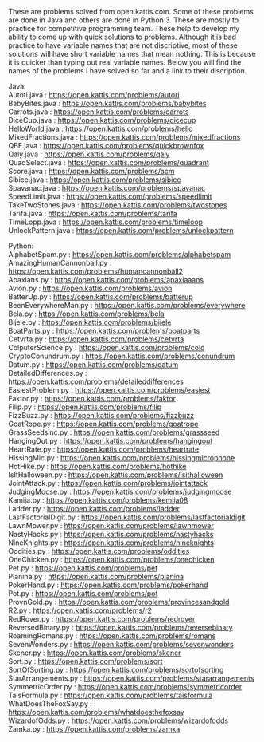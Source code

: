 These are problems solved from open.kattis.com. Some of these problems are done in Java and others are done in Python 3. These are mostly to practice for competitive programming team. These help to develop my ability to come up with quick solutions to problems. Although it is bad practice to have variable names that are not discriptive, most of these solutions will have short variable names that mean nothing. This is because it is quicker than typing out real variable names. Below you will find the names of the problems I have solved so far and a link to their discription.

Java:  
Autoti.java : https://open.kattis.com/problems/autori  
BabyBites.java : https://open.kattis.com/problems/babybites  
Carrots.java : https://open.kattis.com/problems/carrots  
DiceCup.java : https://open.kattis.com/problems/dicecup  
HelloWorld.java : https://open.kattis.com/problems/hello  
MixedFractions.java : https://open.kattis.com/problems/mixedfractions  
QBF.java : https://open.kattis.com/problems/quickbrownfox  
Qaly.java : https://open.kattis.com/problems/qaly  
QuadSelect.java : https://open.kattis.com/problems/quadrant  
Score.java : https://open.kattis.com/problems/acm  
Sibice.java : https://open.kattis.com/problems/sibice  
Spavanac.java : https://open.kattis.com/problems/spavanac  
SpeedLimit.java : https://open.kattis.com/problems/speedlimit  
TakeTwoStones.java : https://open.kattis.com/problems/twostones  
Tarifa.java : https://open.kattis.com/problems/tarifa  
TimeLopp.java : https://open.kattis.com/problems/timeloop  
UnlockPattern.java : https://open.kattis.com/problems/unlockpattern  

Python:  
AlphabetSpam.py : https://open.kattis.com/problems/alphabetspam  
AmazingHumanCannonball.py : https://open.kattis.com/problems/humancannonball2  
Apaxians.py : https://open.kattis.com/problems/apaxiaaans  
Avion.py : https://open.kattis.com/problems/avion  
BatterUp.py : https://open.kattis.com/problems/batterup  
BeenEverywhereMan.py : https://open.kattis.com/problems/everywhere  
Bela.py : https://open.kattis.com/problems/bela  
Bijele.py : https://open.kattis.com/problems/bijele  
BoatParts.py : https://open.kattis.com/problems/boatparts  
Cetvrta.py : https://open.kattis.com/problems/cetvrta  
ColputerScience.py : https://open.kattis.com/problems/cold  
CryptoConundrum.py : https://open.kattis.com/problems/conundrum  
Datum.py : https://open.kattis.com/problems/datum  
DetailedDifferences.py : https://open.kattis.com/problems/detaileddifferences  
EasiestProblem.py : https://open.kattis.com/problems/easiest  
Faktor.py : https://open.kattis.com/problems/faktor  
Filip.py : https://open.kattis.com/problems/filip  
FizzBuzz.py : https://open.kattis.com/problems/fizzbuzz  
GoatRope.py : https://open.kattis.com/problems/goatrope  
GrassSeedsinc.py : https://open.kattis.com/problems/grassseed  
HangingOut.py : https://open.kattis.com/problems/hangingout  
HeartRate.py : https://open.kattis.com/problems/heartrate  
HissingMic.py : https://open.kattis.com/problems/hissingmicrophone  
HotHike.py : https://open.kattis.com/problems/hothike  
IsItHalloween.py : https://open.kattis.com/problems/isithalloween  
JointAttack.py : https://open.kattis.com/problems/jointattack  
JudgingMoose.py : https://open.kattis.com/problems/judgingmoose    
Kamija.py : https://open.kattis.com/problems/kemija08  
Ladder.py : https://open.kattis.com/problems/ladder  
LastFactorialDigit.py : https://open.kattis.com/problems/lastfactorialdigit  
LawnMower.py : https://open.kattis.com/problems/lawnmower  
NastyHacks.py : https://open.kattis.com/problems/nastyhacks  
NineKnights.py : https://open.kattis.com/problems/nineknights  
Oddities.py : https://open.kattis.com/problems/oddities  
OneChicken.py : https://open.kattis.com/problems/onechicken  
Pet.py : https://open.kattis.com/problems/pet  
Planina.py : https://open.kattis.com/problems/planina  
PokerHand.py : https://open.kattis.com/problems/pokerhand  
Pot.py : https://open.kattis.com/problems/pot  
ProvnGold.py : https://open.kattis.com/problems/provincesandgold  
R2.py : https://open.kattis.com/problems/r2  
RedRover.py : https://open.kattis.com/problems/redrover  
ReversedBinary.py : https://open.kattis.com/problems/reversebinary  
RoamingRomans.py : https://open.kattis.com/problems/romans  
SevenWonders.py : https://open.kattis.com/problems/sevenwonders  
Skener.py : https://open.kattis.com/problems/skener  
Sort.py : https://open.kattis.com/problems/sort  
SortOfSorting.py : https://open.kattis.com/problems/sortofsorting  
StarArrangements.py : https://open.kattis.com/problems/stararrangements  
SymmetricOrder.py : https://open.kattis.com/problems/symmetricorder  
TaisFormula.py : https://open.kattis.com/problems/taisformula  
WhatDoesTheFoxSay.py : https://open.kattis.com/problems/whatdoesthefoxsay  
WizardofOdds.py : https://open.kattis.com/problems/wizardofodds  
Zamka.py : https://open.kattis.com/problems/zamka  

